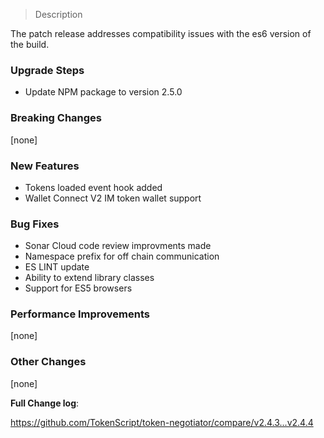 > Description

The patch release addresses compatibility issues with the es6 version of the build.

### Upgrade Steps

* Update NPM package to version 2.5.0

### Breaking Changes

[none]

### New Features

* Tokens loaded event hook added
* Wallet Connect V2 IM token wallet support

### Bug Fixes

* Sonar Cloud code review improvments made
* Namespace prefix for off chain communication
* ES LINT update
* Ability to extend library classes
* Support for ES5 browsers

### Performance Improvements

[none]
 
### Other Changes

[none]

**Full Change log**:

https://github.com/TokenScript/token-negotiator/compare/v2.4.3...v2.4.4
